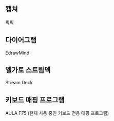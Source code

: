 ---
---

## 캡쳐
픽픽

## 다이어그램
EdrawMind

## 엘가토 스트림덱
Stream Deck

## 키보드 매핑 프로그램
AULA F75 (현재 사용 중인 키보드 전용 매핑 프로그램)